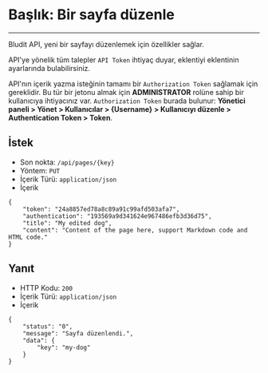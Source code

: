 # Başlık: Bir sayfa düzenle
<!-- Position: 5 -->
---
Bludit API, yeni bir sayfayı düzenlemek için özellikler sağlar.

API'ye yönelik tüm talepler `API Token` ihtiyaç duyar, eklentiyi eklentinin ayarlarında bulabilirsiniz.

API'nın içerik yazma isteğinin tamamı bir `Authorization Token` sağlamak için gereklidir. Bu tür bir jetonu almak için **ADMINISTRATOR** rolüne sahip bir kullanıcıya ihtiyacınız var. `Authorization Token` burada bulunur: **Yönetici paneli > Yönet > Kullanıcılar > {Username} > Kullanıcıyı düzenle > Authentication Token > Token**.

<h2 id="request">İstek</h2>

- Son nokta: `/api/pages/{key}`
- Yöntem: `PUT`
- İçerik Türü: `application/json`
- İçerik

```
{
	"token": "24a8857ed78a8c89a91c99afd503afa7",
	"authentication": "193569a9d341624e967486efb3d36d75",
	"title": "My edited dog",
	"content": "Content of the page here, support Markdown code and HTML code."
}
```

<h2 id="response">Yanıt</h2>

- HTTP Kodu: `200`
- İçerik Türü: `application/json`
- İçerik

```
{
	"status": "0",
	"message": "Sayfa düzenlendi.",
	"data": {
		"key": "my-dog"
	}
}
```
